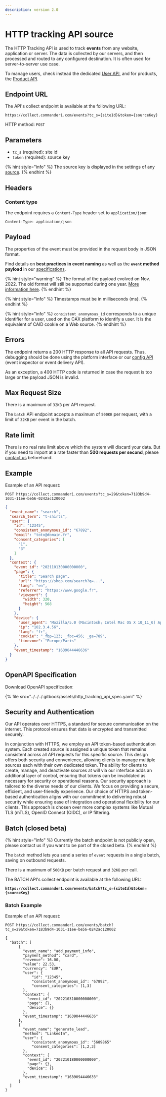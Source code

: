 ```yaml
---
description: version 2.0
---
```


# HTTP tracking API source

The HTTP Tracking API is used to track **events** from any website, application or server. The data is collected by our servers, and then processed and routed to any configured destination. It is often used for server-to-server use case.

To manage users, check instead the dedicated [User API](import-crm-users.md), and for products, the [Product API](import-conversions/api-conversions-and-product-catalog.md).

## Endpoint URL

The API's collect endpoint is available at the following URL:

```
https://collect.commander1.com/events?tc_s={siteId}&token={sourceKey}
```

HTTP method: `POST`

## Parameters

* `tc_s` (required): site id
* `token` (required): source key

{% hint style="info" %}
The source key is displayed in the settings of any [source](../overview.md).
{% endhint %}

## Headers

### Content type <a href="#content-type" id="content-type"></a>

The endpoint requires a `Content-Type` header set to `application/json`:

```
Content-Type: application/json
```

## Payload

The properties of the event must be provided in the request body in JSON format.

Find details on **best practices in event naming** as well as the **`event` method payload** in our [specifications](../../../developers/tracking/about-events/).

{% hint style="warning" %}
The format of the payload evolved on Nov. 2022. The old format will still be supported during one year. [More information here](http-tracking-api/http-tracking-api1\_0.md).
{% endhint %}

{% hint style="info" %}
Timestamps must be in milliseconds (ms).
{% endhint %}

{% hint style="info" %}
`consistent_anonymous_id` corresponds to a unique identifier for a user, used on the CAX platform to identify a user. It is the equivalent of CAID cookie on a Web source.
{% endhint %}

## Errors

The endpoint returns a 200 HTTP response to all API requests. Thus, debugging should be done using the platform interface or our [config API](../../../developers/config-api.md) (event inspector or event delivery API).

As an exception, a 400 HTTP code is returned in case the request is too large or the payload JSON is invalid.

## Max Request Size <a href="#max-request-size" id="max-request-size"></a>

There is a maximum of `32KB` per API request.

The `batch` API endpoint accepts a maximum of `500KB` per request, with a limit of `32KB` per event in the batch.

## Rate limit

There is no real rate limit above which the system will discard your data. But if you need to import at a rate faster than **500 requests per second**, please [contact us](mailto:support@commandersact.com) beforehand.

## Example

Example of an API request:

```
POST https://collect.commander1.com/events?tc_s=29&token=7183b9d4-1031-11ee-be56-0242ac120002
```

```json
{
  "event_name": "search",
  "search_term": "t-shirts",
  "user": {
    "id": "12345",
    "consistent_anonymous_id": "67892",
    "email": "toto@domain.fr",
    "consent_categories": [
      "1",
      "3"
    ]
  },
  "context": {
    "event_id": "202110130000000000",
    "page": {
      "title": "Search page",
      "url": "https://shop.com/search?q=...",
      "lang": "en",
      "referrer": "https://www.google.fr",
      "viewport": {
        "width": 320,
        "height": 568
      }
    },
    "device": {
      "user_agent": "Mozilla/5.0 (Macintosh; Intel Mac OS X 10_11_0) AppleWebKit/537.36 (KHTML, like Gecko) Chrome/46.0.2490.86 Safari/537.36",
      "ip": "102.3.4.56",
      "lang": "fr",
      "cookie": "_fbp=123; _fbc=456; _ga=789",
      "timezone": "Europe/Paris"
    },
    "event_timestamp": "1639044446636"
  }
}
```



## OpenAPI Specification

Download OpenAPI specification:

{% file src="../../../.gitbook/assets/http_tracking_api_spec.yaml" %}

## Security and Authentication

Our API operates over HTTPS, a standard for secure communication on the internet. This protocol ensures that data is encrypted and transmitted securely.

In conjunction with HTTPS, we employ an API token-based authentication system. Each created source is assigned a unique token that remains consistent across all API requests for this specific source. This design offers both security and convenience, allowing clients to manage multiple sources each with their own dedicated token. The ability for clients to create, manage, and deactivate sources at will via our interface adds an additional layer of control, ensuring that tokens can be invalidated as necessary for security or operational reasons.
Our security approach is tailored to the diverse needs of our clients. We focus on providing a secure, efficient, and user-friendly experience. Our choice of HTTPS and token-based authentication aligns with our commitment to delivering robust security while ensuring ease of integration and operational flexibility for our clients. This approach is chosen over more complex systems like Mutual TLS (mTLS), OpenID Connect (OIDC), or IP filtering.

## Batch (closed beta)

{% hint style="info" %}
Currently the batch endpoint is not publicly open, please contact us if you want to be part of the closed beta.
{% endhint %}

The `batch` method lets you send a series of `event` requests in a single batch, saving on outbound requests.

There is a maximum of `500KB` per batch request and `32KB` per call.

The BATCH API's collect endpoint is available at the following URL:

<pre><code><strong>https://collect.commander1.com/events/batch?tc_s={siteId}&#x26;token={sourceKey}
</strong></code></pre>

### Batch Example

Example of an API request:

```
POST https://collect.commander1.com/events/batch?tc_s=29&token=7183b9d4-1031-11ee-be56-0242ac120002
```

<pre class="language-json"><code class="lang-json"><strong>{
</strong>  "batch": [
      {
        "event_name": "add_payment_info",
        "payment_method": "card",
        "revenue": 16.00,
        "value": 22.53,
        "currency": "EUR",
        "user": {
            "id": "12345",
            "consistent_anonymous_id": "67892",
            "consent_categories": [1,3]
        },
        "context": {
          "event_id": "202210310000000000",
          "page": {},
          "device": {}
        },
        "event_timestamp": "1639044446636"
<strong>      },
</strong>      {
        "event_name": "generate_lead",
        "method": "LinkedIn",
        "user": {
            "consistent_anonymous_id": "5689865"
            "consent_categories": [1,2,3]
        },
        "context": {
          "event_id": "202210180000000000",
          "page": {},
          "device": {}
        },
        "event_timestamp": "1639094446633"
      }
  ]
}
</code></pre>


